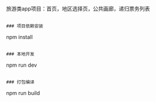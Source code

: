 旅游类app项目：首页，地区选择页，公共画廊，递归票务列表
```

### 项目依赖安装
```
npm install
```

### 本地开发
```
npm run dev
```

### 打包编译
```
npm run build
```
